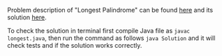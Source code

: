 Problem description of "Longest Palindrome" can be found [here](https://leetcode.com/problems/longest-palindrome/) and its solution [here](https://github.com/aurimas13/Solutions-To-Problems/blob/main/LeetCode/Java%20Solutions/Longest%20Palindrome/longest.java).

To check the solution in terminal first compile Java file as `javac longest.java`, then run the command as follows `java Solution` and it will check tests and if the solution works correctly.
